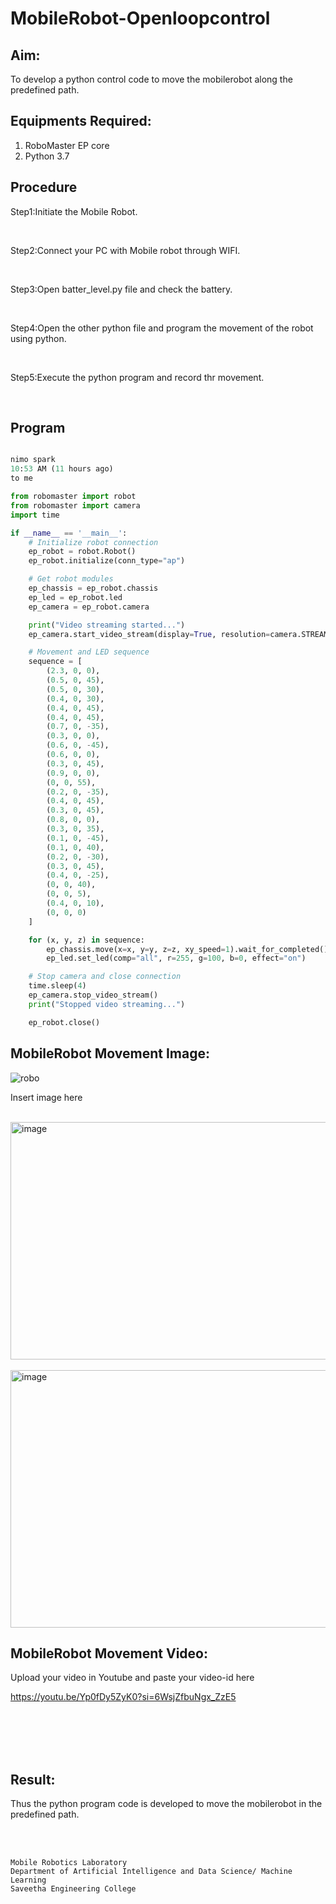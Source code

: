 # MobileRobot-Openloopcontrol
## Aim:

To develop a python control code to move the mobilerobot along the predefined path.

## Equipments Required:
1. RoboMaster EP core
2. Python 3.7

## Procedure

Step1:Initiate the Mobile Robot.

<br/>

Step2:Connect your PC with Mobile robot through WIFI.

<br/>

Step3:Open batter_level.py file and check the battery.

<br/>

Step4:Open the other python file and program the movement of the robot using python.

<br/>

Step5:Execute the python program and record thr movement.

<br/>

## Program
```python

nimo spark
10:53 AM (11 hours ago)
to me

from robomaster import robot
from robomaster import camera
import time

if __name__ == '__main__':
    # Initialize robot connection
    ep_robot = robot.Robot()
    ep_robot.initialize(conn_type="ap")

    # Get robot modules
    ep_chassis = ep_robot.chassis
    ep_led = ep_robot.led
    ep_camera = ep_robot.camera

    print("Video streaming started...")
    ep_camera.start_video_stream(display=True, resolution=camera.STREAM_360P)

    # Movement and LED sequence
    sequence = [
        (2.3, 0, 0),
        (0.5, 0, 45),
        (0.5, 0, 30),
        (0.4, 0, 30),
        (0.4, 0, 45),
        (0.4, 0, 45),
        (0.7, 0, -35),
        (0.3, 0, 0),
        (0.6, 0, -45),
        (0.6, 0, 0),
        (0.3, 0, 45),
        (0.9, 0, 0),
        (0, 0, 55),
        (0.2, 0, -35),
        (0.4, 0, 45),
        (0.3, 0, 45),
        (0.8, 0, 0),
        (0.3, 0, 35),
        (0.1, 0, -45),
        (0.1, 0, 40),
        (0.2, 0, -30),
        (0.3, 0, 45),
        (0.4, 0, -25),
        (0, 0, 40),
        (0, 0, 5),
        (0.4, 0, 10),
        (0, 0, 0)
    ]

    for (x, y, z) in sequence:
        ep_chassis.move(x=x, y=y, z=z, xy_speed=1).wait_for_completed()
        ep_led.set_led(comp="all", r=255, g=100, b=0, effect="on")

    # Stop camera and close connection
    time.sleep(4)
    ep_camera.stop_video_stream()
    print("Stopped video streaming...")

    ep_robot.close()
```

## MobileRobot Movement Image:

![robo](./img/robomaster.png)

Insert image here


<br/>
<img width="910" height="380" alt="image" src="https://github.com/user-attachments/assets/fe4475f3-1947-4dd3-9a7e-ae1f11d4f239" />

<br/>
<br/>
<img width="971" height="412" alt="image" src="https://github.com/user-attachments/assets/346890bb-3d0d-4c6b-ba71-d4c608520f36" />

<br/>

## MobileRobot Movement Video:

Upload your video in Youtube and paste your video-id here

https://youtu.be/Yp0fDy5ZyK0?si=6WsjZfbuNgx_ZzE5

<br/>
<br/>
<br/>
<br/>

## Result:
Thus the python program code is developed to move the mobilerobot in the predefined path.


<br/>
<br/>

```
Mobile Robotics Laboratory
Department of Artificial Intelligence and Data Science/ Machine Learning
Saveetha Engineering College
```
